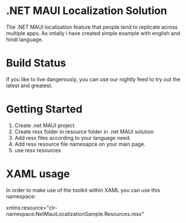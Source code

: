 # .NET MAUI Localization Solution

The .NET MAUI localization feature that people tend to replicate across multiple apps. As intially i have created simple example with english and hindi language.

# Build Status
If you like to live dangerously, you can use our nightly feed to try out the latest and greatest.

# Getting Started
1. Create .net MAUI project
2. Create resx folder in resource folder in .net MAUI solution
3. Add resx files according to your language need.
4. Add resx resource file namesapce on your main page.
5. use resx resources

# XAML usage
In order to make use of the toolkit within XAML you can use this namespace:

xmlns:resource="clr-namespace:NetMauiLocalizationSample.Resources.resx"

<Label>
    <Label.FormattedText>
        <FormattedString>
            <Span Text="{x:Static resource:AppResources.lblEmail}" FontAttributes="Bold" />
            <Span Text="{x:Static resource:AppResources.lblEmailValue}"  /> 
        </FormattedString>
    </Label.FormattedText>
 </Label>



